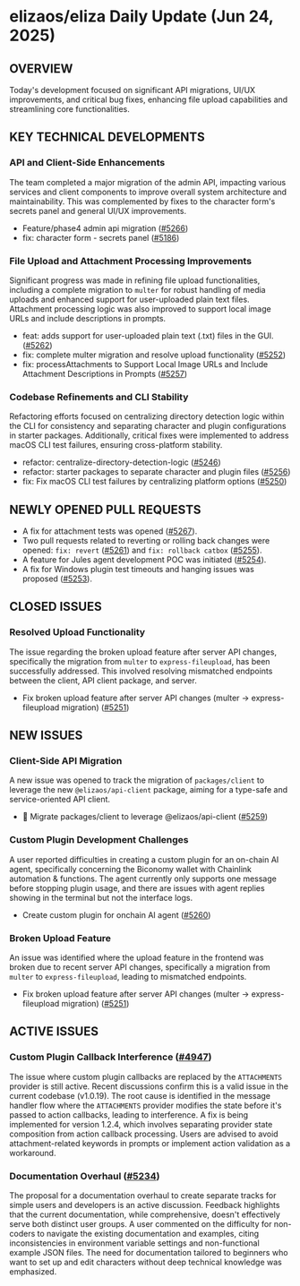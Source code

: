 # elizaos/eliza Daily Update (Jun 24, 2025)

## OVERVIEW 
Today's development focused on significant API migrations, UI/UX improvements, and critical bug fixes, enhancing file upload capabilities and streamlining core functionalities.

## KEY TECHNICAL DEVELOPMENTS

### API and Client-Side Enhancements
The team completed a major migration of the admin API, impacting various services and client components to improve overall system architecture and maintainability. This was complemented by fixes to the character form's secrets panel and general UI/UX improvements.
- Feature/phase4 admin api migration ([#5266](https://github.com/elizaos/eliza/pull/5266))
- fix: character form - secrets panel ([#5186](https://github.com/elizaos/eliza/pull/5186))

### File Upload and Attachment Processing Improvements
Significant progress was made in refining file upload functionalities, including a complete migration to `multer` for robust handling of media uploads and enhanced support for user-uploaded plain text files. Attachment processing logic was also improved to support local image URLs and include descriptions in prompts.
- feat: adds support for user-uploaded plain text (.txt) files in the GUI. ([#5262](https://github.com/elizaos/eliza/pull/5262))
- fix: complete multer migration and resolve upload functionality ([#5252](https://github.com/elizaos/eliza/pull/5252))
- fix: processAttachments to Support Local Image URLs and Include Attachment Descriptions in Prompts ([#5257](https://github.com/elizaos/eliza/pull/5257))

### Codebase Refinements and CLI Stability
Refactoring efforts focused on centralizing directory detection logic within the CLI for consistency and separating character and plugin configurations in starter packages. Additionally, critical fixes were implemented to address macOS CLI test failures, ensuring cross-platform stability.
- refactor: centralize-directory-detection-logic ([#5246](https://github.com/elizaos/eliza/pull/5246))
- refactor: starter packages to separate character and plugin files ([#5256](https://github.com/elizaos/eliza/pull/5256))
- fix: Fix macOS CLI test failures by centralizing platform options ([#5250](https://github.com/elizaos/eliza/pull/5250))

## NEWLY OPENED PULL REQUESTS
- A fix for attachment tests was opened ([#5267](https://github.com/elizaos/eliza/pull/5267)).
- Two pull requests related to reverting or rolling back changes were opened: `fix: revert` ([#5261](https://github.com/elizaos/eliza/pull/5261)) and `fix: rollback catbox` ([#5255](https://github.com/elizaos/eliza/pull/5255)).
- A feature for Jules agent development POC was initiated ([#5254](https://github.com/elizaos/eliza/pull/5254)).
- A fix for Windows plugin test timeouts and hanging issues was proposed ([#5253](https://github.com/elizaos/eliza/pull/5253)).

## CLOSED ISSUES

### Resolved Upload Functionality
The issue regarding the broken upload feature after server API changes, specifically the migration from `multer` to `express-fileupload`, has been successfully addressed. This involved resolving mismatched endpoints between the client, API client package, and server.
- Fix broken upload feature after server API changes (multer → express-fileupload migration) ([#5251](https://github.com/elizaos/eliza/issues/5251))

## NEW ISSUES

### Client-Side API Migration
A new issue was opened to track the migration of `packages/client` to leverage the new `@elizaos/api-client` package, aiming for a type-safe and service-oriented API client.
- 🔄 Migrate packages/client to leverage @elizaos/api-client ([#5259](https://github.com/elizaos/eliza/issues/5259))

### Custom Plugin Development Challenges
A user reported difficulties in creating a custom plugin for an on-chain AI agent, specifically concerning the Biconomy wallet with Chainlink automation & functions. The agent currently only supports one message before stopping plugin usage, and there are issues with agent replies showing in the terminal but not the interface logs.
- Create custom plugin for onchain AI agent ([#5260](https://github.com/elizaos/eliza/issues/5260))

### Broken Upload Feature
An issue was identified where the upload feature in the frontend was broken due to recent server API changes, specifically a migration from `multer` to `express-fileupload`, leading to mismatched endpoints.
- Fix broken upload feature after server API changes (multer → express-fileupload migration) ([#5251](https://github.com/elizaos/eliza/issues/5251))

## ACTIVE ISSUES

### Custom Plugin Callback Interference ([#4947](https://github.com/elizaos/eliza/issues/4947))
The issue where custom plugin callbacks are replaced by the `ATTACHMENTS` provider is still active. Recent discussions confirm this is a valid issue in the current codebase (v1.0.19). The root cause is identified in the message handler flow where the `ATTACHMENTS` provider modifies the state before it's passed to action callbacks, leading to interference. A fix is being implemented for version 1.2.4, which involves separating provider state composition from action callback processing. Users are advised to avoid attachment-related keywords in prompts or implement action validation as a workaround.

### Documentation Overhaul ([#5234](https://github.com/elizaos/eliza/issues/5234))
The proposal for a documentation overhaul to create separate tracks for simple users and developers is an active discussion. Feedback highlights that the current documentation, while comprehensive, doesn't effectively serve both distinct user groups. A user commented on the difficulty for non-coders to navigate the existing documentation and examples, citing inconsistencies in environment variable settings and non-functional example JSON files. The need for documentation tailored to beginners who want to set up and edit characters without deep technical knowledge was emphasized.